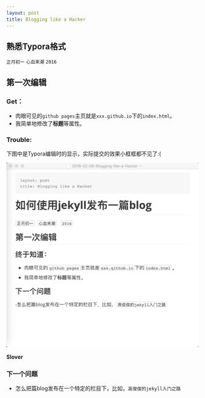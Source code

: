 ```yaml
---
layout: post
title: Blogging like a Hacker
---
```


## 熟悉Typora格式

`正月初一`  `心血来潮`   `2016`

## 第一次编辑

### **Get**：

- 肉眼可见的`github pages`主页就是`xxx.github.io`下的`index.html`。
- 我简单地修改了**标题**等属性。

### Trouble:

下图中是Typora编辑时的显示，实际提交的效果小框框都不见了:(

 ![1.png](https://github.com/junjunGao/junjunGao.github.io/blob/master/pictures/1.png)

**Slover**





### **下一个问题**

- 怎么把篇blog发布在一个特定的栏目下，比如，`高俊俊的jekyll入门之路`